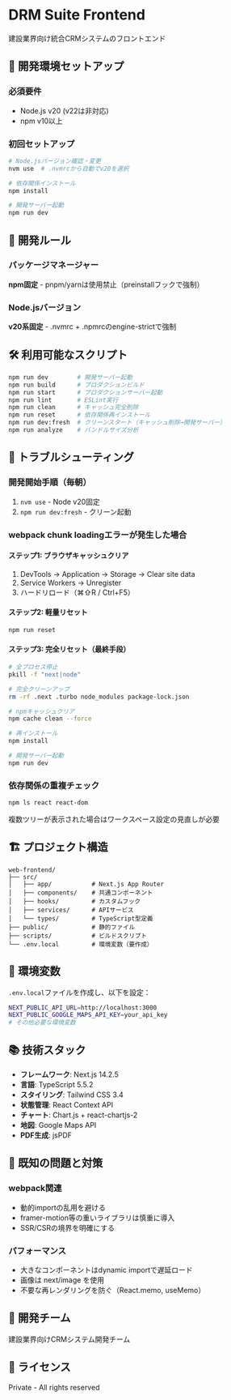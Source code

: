 # DRM Suite Frontend

建設業界向け統合CRMシステムのフロントエンド

## 🚀 開発環境セットアップ

### 必須要件
- Node.js v20 (v22は非対応)
- npm v10以上

### 初回セットアップ
```bash
# Node.jsバージョン確認・変更
nvm use  # .nvmrcから自動でv20を選択

# 依存関係インストール
npm install

# 開発サーバー起動
npm run dev
```

## 📝 開発ルール

### パッケージマネージャー
**npm固定** - pnpm/yarnは使用禁止（preinstallフックで強制）

### Node.jsバージョン
**v20系固定** - .nvmrc + .npmrcのengine-strictで強制

## 🛠 利用可能なスクリプト

```bash
npm run dev        # 開発サーバー起動
npm run build      # プロダクションビルド
npm run start      # プロダクションサーバー起動
npm run lint       # ESLint実行
npm run clean      # キャッシュ完全削除
npm run reset      # 依存関係再インストール
npm run dev:fresh  # クリーンスタート（キャッシュ削除→開発サーバー）
npm run analyze    # バンドルサイズ分析
```

## 🔧 トラブルシューティング

### 開発開始手順（毎朝）
1. `nvm use` - Node v20固定
2. `npm run dev:fresh` - クリーン起動

### webpack chunk loadingエラーが発生した場合

#### ステップ1: ブラウザキャッシュクリア
1. DevTools → Application → Storage → Clear site data
2. Service Workers → Unregister
3. ハードリロード（⌘⇧R / Ctrl+F5）

#### ステップ2: 軽量リセット
```bash
npm run reset
```

#### ステップ3: 完全リセット（最終手段）
```bash
# 全プロセス停止
pkill -f "next|node"

# 完全クリーンアップ
rm -rf .next .turbo node_modules package-lock.json

# npmキャッシュクリア
npm cache clean --force

# 再インストール
npm install

# 開発サーバー起動
npm run dev
```

### 依存関係の重複チェック
```bash
npm ls react react-dom
```
複数ツリーが表示された場合はワークスペース設定の見直しが必要

## 🏗 プロジェクト構造

```
web-frontend/
├── src/
│   ├── app/           # Next.js App Router
│   ├── components/    # 共通コンポーネント
│   ├── hooks/         # カスタムフック
│   ├── services/      # APIサービス
│   └── types/         # TypeScript型定義
├── public/            # 静的ファイル
├── scripts/           # ビルドスクリプト
└── .env.local         # 環境変数（要作成）
```

## 🔐 環境変数

`.env.local`ファイルを作成し、以下を設定：

```bash
NEXT_PUBLIC_API_URL=http://localhost:3000
NEXT_PUBLIC_GOOGLE_MAPS_API_KEY=your_api_key
# その他必要な環境変数
```

## 📚 技術スタック

- **フレームワーク**: Next.js 14.2.5
- **言語**: TypeScript 5.5.2
- **スタイリング**: Tailwind CSS 3.4
- **状態管理**: React Context API
- **チャート**: Chart.js + react-chartjs-2
- **地図**: Google Maps API
- **PDF生成**: jsPDF

## 🐛 既知の問題と対策

### webpack関連
- 動的importの乱用を避ける
- framer-motion等の重いライブラリは慎重に導入
- SSR/CSRの境界を明確にする

### パフォーマンス
- 大きなコンポーネントはdynamic importで遅延ロード
- 画像は next/image を使用
- 不要な再レンダリングを防ぐ（React.memo, useMemo）

## 👥 開発チーム

建設業界向けCRMシステム開発チーム

## 📄 ライセンス

Private - All rights reserved